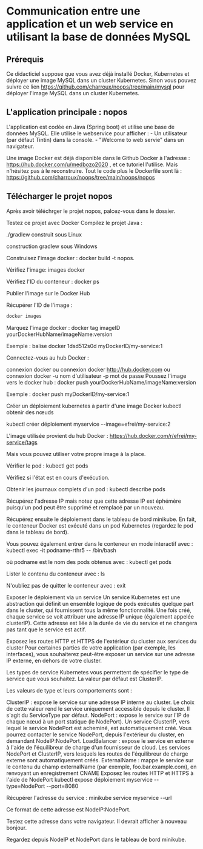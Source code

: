 # Communication entre une application et un web service en utilisant la base de données MySQL

## Prérequis
Ce didacticiel suppose que vous avez déjà installé Docker, Kubernetes et déployer une image MySQL dans un cluster Kubernetes.
Sinon vous pouvez suivre ce lien https://github.com/charroux/noops/tree/main/mysql pour déployer l'image MySQL dans un cluster Kubernetes.

## L'application principale : nopos
L'application est codée en Java (Spring boot) et utilise une base de données MySQL.
Elle utilise le webservice pour afficher :
              - Un utilisateur (par défaut Tintin) dans la console.
              - "Welcome to web servie" dans un navigateur. 

Une image Docker est déjà disponible dans le Github Docker à l'adresse : https://hub.docker.com/u/medbozo2020 , et ce tutoriel l'utilise. Mais n'hésitez pas à le reconstruire. Tout le code plus le Dockerfile sont là : https://github.com/charroux/noops/tree/main/noops/nopos

## Télécharger le projet nopos
Après avoir téléchrger le projet nopos, palcez-vous dans le dossier.

Testez ce projet avec Docker
Compilez le projet Java :

./gradlew construit sous Linux

construction gradlew sous Windows

Construisez l'image docker : docker build -t nopos.

Vérifiez l'image: images docker

Vérifiez l'ID du conteneur : docker ps

Publier l'image sur le Docker Hub

Récupérer l'ID de l'image : 
```bash 
docker images
```
Marquez l'image docker : docker tag imageID yourDockerHubName/imageName:version

Exemple : balise docker 1dsd512s0d myDockerID/my-service:1

Connectez-vous au hub Docker :

connexion docker ou
connexion docker http://hub.docker.com ou
connexion docker -u nom d'utilisateur -p mot de passe
Poussez l'image vers le docker hub : docker push yourDockerHubName/imageName:version

Exemple : docker push myDockerID/my-service:1

Créer un déploiement kubernetes à partir d'une image Docker
kubectl obtenir des nœuds

kubectl créer déploiement myservice --image=efrei/my-service:2

L'image utilisée provient du hub Docker : https://hub.docker.com/r/efrei/my-service/tags

Mais vous pouvez utiliser votre propre image à la place.

Vérifier le pod : kubectl get pods

Vérifiez si l'état est en cours d'exécution.

Obtenir les journaux complets d'un pod : kubectl describe pods

Récupérez l'adresse IP mais notez que cette adresse IP est éphémère puisqu'un pod peut être supprimé et remplacé par un nouveau.

Récupérez ensuite le déploiement dans le tableau de bord minikube. En fait, le conteneur Docker est exécuté dans un pod Kubernetes (regardez le pod dans le tableau de bord).

Vous pouvez également entrer dans le conteneur en mode interactif avec : kubectl exec -it podname-rthr5 -- /bin/bash

où podname est le nom des pods obtenus avec : kubectl get pods

Lister le contenu du conteneur avec : ls

N'oubliez pas de quitter le conteneur avec : exit

Exposer le déploiement via un service
Un service Kubernetes est une abstraction qui définit un ensemble logique de pods exécutés quelque part dans le cluster, qui fournissent tous la même fonctionnalité. Une fois créé, chaque service se voit attribuer une adresse IP unique (également appelée clusterIP). Cette adresse est liée à la durée de vie du service et ne changera pas tant que le service est actif.

Exposez les routes HTTP et HTTPS de l'extérieur du cluster aux services du cluster
Pour certaines parties de votre application (par exemple, les interfaces), vous souhaiterez peut-être exposer un service sur une adresse IP externe, en dehors de votre cluster.

Les types de service Kubernetes vous permettent de spécifier le type de service que vous souhaitez. La valeur par défaut est ClusterIP.

Les valeurs de type et leurs comportements sont :

ClusterIP : expose le service sur une adresse IP interne au cluster. Le choix de cette valeur rend le service uniquement accessible depuis le cluster. Il s'agit du ServiceType par défaut.
NodePort : expose le service sur l'IP de chaque nœud à un port statique (le NodePort). Un service ClusterIP, vers lequel le service NodePort est acheminé, est automatiquement créé. Vous pourrez contacter le service NodePort, depuis l'extérieur du cluster, en demandant NodeIP:NodePort.
LoadBalancer : expose le service en externe à l'aide de l'équilibreur de charge d'un fournisseur de cloud. Les services NodePort et ClusterIP, vers lesquels les routes de l'équilibreur de charge externe sont automatiquement créés.
ExternalName : mappe le service sur le contenu du champ externalName (par exemple, foo.bar.example.com), en renvoyant un enregistrement CNAME
Exposez les routes HTTP et HTTPS à l'aide de NodePort
kubectl expose déploiement myservice --type=NodePort --port=8080

Récupérer l'adresse du service : minikube service myservice --url

Ce format de cette adresse est NodeIP:NodePort.

Testez cette adresse dans votre navigateur. Il devrait afficher à nouveau bonjour.

Regardez depuis NodeIP et NodePort dans le tableau de bord minikube.
